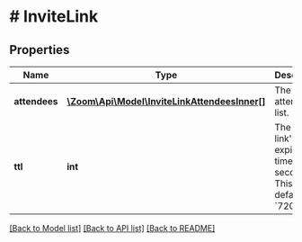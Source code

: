# # InviteLink

## Properties

Name | Type | Description | Notes
------------ | ------------- | ------------- | -------------
**attendees** | [**\Zoom\Api\Model\InviteLinkAttendeesInner[]**](InviteLinkAttendeesInner.md) | The attendees list. | [optional]
**ttl** | **int** | The invite link&#39;s expiration time, in seconds.   This value defaults to &#x60;7200&#x60;. | [optional] [default to 7200]

[[Back to Model list]](../../README.md#models) [[Back to API list]](../../README.md#endpoints) [[Back to README]](../../README.md)
